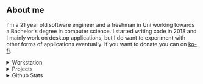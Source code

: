 ## About me
I'm a 21 year old software engineer and a freshman in Uni working towards a Bachelor's degree in computer science. I started writing code in 2018 and I mainly work on desktop applications, but I do want to experiment with other forms of applications eventually. If you want to donate you can on <a href="https://ko-fi.com/Anequit" target="_blank">ko-fi</a>.

<details>
<summary>Workstation</summary>

### Specs
<ul>
    <li>CPU: Ryzen 7 7800x3D</li>
    <li>GPU: Sapphire NITRO+ RX 7900XTX</li>
    <li>AIO: Arctic Liquid Freezer II 360</li>
    <li>RAM: G.SKILL Trident Z5 RGB 2x16GB</li>
    <li>MOBO: MSI MAG B650 TOMAHAWK WIFI</li>
    <li>SSD: SAMSUNG 980 Pro SSD 2TB M.2 NVMe</li>
    <li>SSD: SAMSUNG 980 SSD 1TB M.2 NVMe</li>
    <li>PSU: Corsair RM1000x 1000W 80+ Gold</li>
    <li>Case: Lian Li O11 Dynamic EVO</li>
    <li>Fans: Lian Li UNI FAN SL V2 120mm x10</li>
</ul>

### Peripherals
<ul>
    <li>Monitor: Dell Alienware AW2724DM</li>
    <li>Monitor: MSI Optix G27C5</li>
    <li>Keyboard: Razer Huntsman V2 TKL</li>
    <li>Mouse: Razer DeathAdder v2</li>
    <li>Mousepad: Razer Gigantus V2</li>
    <li>Microphone: Razer Siren V2 Pro</li>
    <li>Headphones: Sennheiser HD 6XX</li>
    <li>AMP: Schiit Magni+</li>
    <li>DAC: Schiit Modi+</li>
</ul>
</details>

<details>
    <summary>Projects</summary>

### Personal
<ul>
    <li><a href="https://github.com/Anequit/SCD" target="_blank">SCD</a></li>
    <li><a href="https://github.com/Anequit/win-optimizer" target="_blank">win-optimizer</a></li>
    <li><a href="https://github.com/Anequit/PasswordGenerator" target="_blank">PasswordGenerator</a></li>
    <li><a href="https://github.com/Anequit/winrar-activator" target="_blank">winrar-activator</a></li>
    <li><a href="https://github.com/Anequit/qBittorrentDiscordRelay" target="_blank">qBittorrentDiscordRelay</a></li>
    <li><a href="https://github.com/Anequit/VencordHelper" target="_blank">VencordHelper</a></li>
    <li><a href="https://github.com/Anequit/AudioImageEditor" target="_blank">AudioImageEditor</a></li>
    <li><a href="https://github.com/Anequit/Anecrypt" target="_blank">Anecrypt</a></li>
</ul>

### Contributions
<ul>
    <li><a href="https://github.com/izqalan/cy-client" target="_blank">cy client</a></li>
    <li><a href="https://github.com/dk-raw/express-messenger" target="_blank">express messenger</a></li>
</ul>
</details>

<details>
    <summary>Github Stats</summary>
    <p>
        <img src="https://github.com/Anequit/github-stats/blob/master/generated/overview.svg"/>
        <img src="https://github.com/Anequit/github-stats/blob/master/generated/languages.svg"/>
    </p>
</details>
